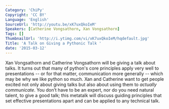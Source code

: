 ```yaml
---
Category: 'ChiPy'
Copyright: 'CC BY'
Language: 'English'
SourceUrl: 'http://youtu.be/xK7uxQkoIeM'
Speakers: [Catherine Vongsathorn, Xan Vongsathorn]
Tags: []
ThumbnailUrl: 'http://i.ytimg.com/vi/xK7uxQkoIeM/hqdefault.jpg'
Title: 'A Talk on Giving a Pythonic Talk '
date: '2015-03-12'
---
```

Xan Vongsathorn and Catherine Vongsathorn will be giving a talk about talks. It turns out that many of python's core principles apply very well to presentations -- or for that matter, communication more generally -- which may be why we like python so much. Xan and Catherine want to get people excited not only about giving talks but also about using them to *actually communicate*. You don’t have to be an expert, nor do you need natural talent, to give a good talk; this metatalk will discuss guiding principles that set effective presentations apart and can be applied to any technical talk.